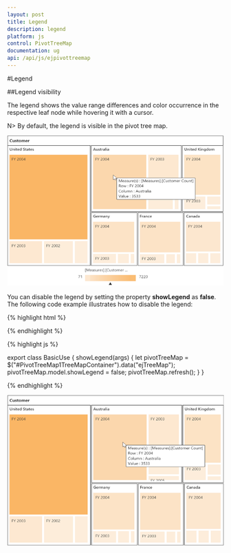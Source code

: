 ```yaml
---
layout: post
title: Legend
description: legend
platform: js
control: PivotTreeMap
documentation: ug
api: /api/js/ejpivottreemap
---
```


#Legend

##Legend visibility

The legend shows the value range differences and color occurrence in the respective leaf node while hovering it with a cursor.

N> By default, the legend is visible in the pivot tree map.

![](Legend_images/Legend_img1.png)

You can disable the legend by setting the property **showLegend** as **false**. The following code example illustrates how to disable the legend:

{% highlight html %}

<template>
  <div>
    <ej-pivot-tree-map id="pivotTreeMapColor" e-data-source.bind="pivotData" e-on-render-success.trigger="showLegend($event)">
    </ej-pivot-tree-map>
  </div>
  <!--Tooltip labels can be localized here-->
  <script id="tooltipTemplate" type="application/jsrender">
    <div style="background:White; color:black; font-size:12px; font-weight:normal; border: 1px solid #4D4D4D; white-space: nowrap;border-radius: 2px; margin-right: 25px; min-width: 110px;padding-right: 5px; padding-left: 5px; padding-bottom: 2px ;width: auto; height: auto;">
      <div>Measure(s) : {{:~Measures(#data)}}</div><div>Row : {{:~Row(#data)}}</div><div>Column : {{:~Column(#data)}}</div><div>Value : {{:~Value(#data)}}</div>
    </div>
  </script>
</template>

{% endhighlight %}

{% highlight js %}

export class BasicUse {
    showLegend(args) {
        let pivotTreeMap = $("#PivotTreeMap1TreeMapContainer").data("ejTreeMap");
        pivotTreeMap.model.showLegend = false;
        pivotTreeMap.refresh();
  }
}

{% endhighlight %}

![](Legend_images/Legend_img2.png)